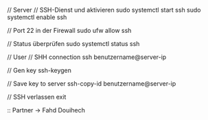 // Server
// SSH-Dienst und aktivieren
sudo systemctl start ssh
sudo systemctl enable ssh

// Port 22 in der Firewall
sudo ufw allow ssh

// Status überprüfen 
sudo systemctl status ssh


// User
// SHH connection
ssh benutzername@server-ip

// Gen key
ssh-keygen

// Save key to server
ssh-copy-id benutzername@server-ip




// SSH verlassen
exit


:: Partner -> Fahd Douihech